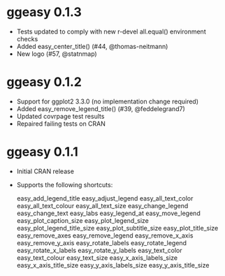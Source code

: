 # ggeasy 0.1.3

* Tests updated to comply with new r-devel all.equal() environment checks
* Added easy_center_title() (#44, @thomas-neitmann)
* New logo (#57, @statnmap)

# ggeasy 0.1.2

* Support for ggplot2 3.3.0 (no implementation change required)
* Added easy_remove_legend_title() (#39, @feddelegrand7)
* Updated covrpage test results
* Repaired failing tests on CRAN

# ggeasy 0.1.1

* Initial CRAN release
* Supports the following shortcuts:

   easy_add_legend_title
   easy_adjust_legend
   easy_all_text_color
   easy_all_text_colour
   easy_all_text_size
   easy_change_legend
   easy_change_text
   easy_labs
   easy_legend_at
   easy_move_legend
   easy_plot_caption_size
   easy_plot_legend_size
   easy_plot_legend_title_size
   easy_plot_subtitle_size
   easy_plot_title_size
   easy_remove_axes
   easy_remove_legend
   easy_remove_x_axis
   easy_remove_y_axis
   easy_rotate_labels
   easy_rotate_legend
   easy_rotate_x_labels
   easy_rotate_y_labels
   easy_text_color
   easy_text_colour
   easy_text_size
   easy_x_axis_labels_size
   easy_x_axis_title_size
   easy_y_axis_labels_size
   easy_y_axis_title_size
